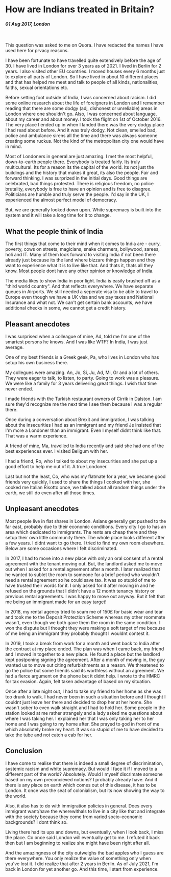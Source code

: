 # How are Indians treated in Britain?

#### _01 Aug 2017, London_

&nbsp;

This question was asked to me on Quora. I have redacted the names I have used
here for prvacy reasons.

I have been fortunate to have travelled quite extensively before the age of 30.
I have lived in London for over 3 years as of 2021. I lived in Berlin for 2
years. I also visited other EU countries. I moved houses every 6 months just to
explore all parts of London. So I have lived in about 10 different places and
that has helped me meet and talk to people of all kinds, nationalities, faiths,
sexual orientations etc.

Before setting foot outside of India, I was concerned about racism. I did some
online research about the life of foreigners in London and I remember reading
that there are some dodgy (adj, dishonest or unreliable) areas in London where
one shouldn't go. Also, I was concerned about language, about my career and
about money. I took the flight on 1st of October 2016. The very place I ended up
in when I landed there was the very dodgy place I had read about before. And it
was truly dodgy. Not clean, smelled bad, police and ambulance sirens all the
time and there was always someone creating some ruckus. Not the kind of the
metropolitan city one would have in mind.

Most of Londoners in general are just amazing. I met the most helpful,
down-to-earth people there. Everybody is treated fairly. Its truly
multicultural. Its for a reason its the capital of the world. Its not just the
buildings and the history that makes it great, its also the people. Fair and
forward thinking. I was surprized in the initial days. Good things are
celebrated, bad things protested. There is religious freedom, no police
brutality, everybody is free to have an opinion and is free to disagree.
Politicians are humble and truly serve the people. I'd say in the UK, I
experienced the almost perfect model of democracy.

But, we are generally looked down upon. White supremacy is built into the system
and it will take a long time for it to change.

## What the people think of India

The first things that come to their mind when it comes to India are - curry,
poverty, cows on streets, magicians, snake charmers, bollywood, sarees, holi and
IT. Many of them look forward to visiting India if not been there already just
because its the land where bizzare things happen and they want to experience
what it is to live like that. And thats it, thats all they know. Most people
dont have any other opinion or knowledge of India.

The media likes to show India in poor light. India is easily brushed off as a
"third world country". And that reflects everywhere. We have separate queues in
Airports. We still needed a seperate visa to be able to travel to Europe even
though we have a UK visa and we pay taxes and National Insurance and what not.
We can't get certain bank accounts, we have additional checks in some, we cannot
get a credit history.

## Pleasant anecdotes

I was surprised when a colleague of mine, Ad, told me I'm one of the smartest
persons he knows. And I was like WTF? In India, I was just average.

One of my best friends is a Greek geek, Pa, who lives in London who has setup
his own business there.

My collegues were amazing. An, Jo, Si, Ju, Ad, Mi, Gr and a lot of others. They
were eager to talk, to listen, to party. Going to work was a pleasure. We were
like a family for 3 years delivering great things. I wish that time never ended.

I made friends with the Turkish restaurant owners of Cirrik in Dalston. I am
sure they'd recognize me the next time I see them because I was a regular there.

Once during a conversation about Brexit and immigration, I was talking about the
insecurities I had as an immigrant and my friend Je insisted that I'm more a
Londoner than an immigrant. Even I myself didnt think like that. That was a warm
experience.

A friend of mine, Ma, travelled to India recently and said she had one of the
best experiences ever. I visited Beligum with her.

I had a friend, Ro, who I talked to about my insecurities and she put up a good
effort to help me out of it. A true Londoner.

Last but not the least, Co, who was my flatmate for a year, we became good
friends very quickly, I used to share the things I cooked with her, she cooked
me Italian Risotto once, we talked about all random things under the earth, we
still do even after all those times.

## Unpleasant anecdotes

Most people live in flat shares in London. Asians generally get pushed to the
far east, probably due to their economic conditions. Every city I go to has an
area which dedicated to immigrants. The rents are cheap there and they setup
their own little community there. The whole place looks different after a few
years. I didnt want to go there. I tried to find my own room elsewhere. Below
are some occasions where I felt discriminated.

In 2017, I had to move into a new place with only an oral consent of a rental
agreement with the tenant moving out. But, the landlord asked me to move out
when I asked for a rental agreement after a month. I later realized that he
wanted to sublet the room to someone for a brief period who wouldn't need a
rental agreement so he could save tax. It was so stupid of me to have trusted
their words for it. I only asked for it after moving in and he refused on the
grounds that I didn't have a 12 month tenancy history or previous rental
agreements. I was happy to move out anyway. But it felt that me being an
immigrant made for an easy target!

In 2018, my rental agency tried to scam me of 150£ for basic wear and tear and
took me to the Deposit Protection Scheme whereas my other roommate wasn't, even
though we both gave them the room in the same condition. I won the dispute but I
thought they were making a soft target of me because of me being an immigrant
they probably thought I wouldnt contest it.

In 2019, I took a break from work for a month and went back to India after the
contract at my place ended. The plan was when I came back, my friend and I moved
in together to a new place. He found a place but the landlord kept postponing
signing the agreement. After a month of moving in, the guy wanted us to move out
citing refurbishments as a reason. We threatened to go the police but some
friends said its worthless without an agreement. We had a fierce argument on the
phone but it didnt help. I wrote to the HMRC for tax evasion. Again, felt taken
advantage of based on my situation.

Once after a late night out, I had to take my friend to her home as she was too
drunk to walk. I had never been in such a situation before and I thought I
couldnt just leave her there and decided to drop her at her home. She wasn't
sober to even walk straight and I had to hold her. Some people in the station
looked at me rather strangely and a lady asked me questions about where I was
taking her. I explained her that I was only taking her to her home and I was
going to my home after. She prayed to god in front of me which absolutely broke
my heart. It was so stupid of me to have decided to take the tube and not catch
a cab for her.

## Conclusion

I have come to realise that there is indeed a small degree of discrimination,
systemic racism and white supremacy. But would I face it if I moved to a
different part of the world? Absolutely. Would I myself discrimate someone based
on my own preconcieved notions? I probably already have. And if there is any
place on earth which comes out of this disease, it has to be London. It once was
the seat of colonialism, but its now showing the way to the world.

Also, it also has to do with immigration policies in general. Does every
immigrant want/have the wherewithals to live in a city like that and integrate
with the society because they come from varied socio-economic backgrounds? I
dont think so.

Living there had its ups and downs, but eventually, when I look back, I miss the
place. Co once said London will eventually get to me. I refuted it back then but
I am beginning to realize she might have been right after all.

And the amazingness of the city outweighs the bad apples who I guess are there
everywhere. You only realize the value of something only when you've lost it. I
did realize that after 2 years in Berlin. As of July 2021, I'm back in London
for yet another go. And this time, I start from experience.
